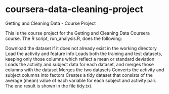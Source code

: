 # coursera-data-cleaning-project
Getting and Cleaning Data - Course Project

This is the course project for the Getting and Cleaning Data Coursera course. The R script, run_analysis.R, does the following:

Download the dataset if it does not already exist in the working directory Load the activity and feature info Loads both the training and test datasets, keeping only those columns which reflect a mean or standard deviation Loads the activity and subject data for each dataset, and merges those columns with the dataset Merges the two datasets Converts the activity and subject columns into factors Creates a tidy dataset that consists of the average (mean) value of each variable for each subject and activity pair. The end result is shown in the file tidy.txt.
